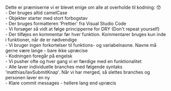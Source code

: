 Dette er præmiserne vi er blevet enige om alle at overholde til kodning: 😙  
	- Der bruges altid camelCase  
	- Objekter starter med stort forbogstav  
	- Der bruges formatteren 'Prettier' fra Visual Studio Code  
	- Vi forsøger så vidt at følge principperne for DRY (Don't repeat yourself)  
	- Der tilføjes en kommentar før hver funktion. Kommentarer bruges kun inde i funktioner, når de er nødvendige  
	- Vi bruger ingen forkortelser til funktions- og variabelnavne. Navne må gerne være lange - bare ikke upræcise  
	- Kodningen foregår på engelsk  
	- Vi pusher ofte og hver gang vi er færdige med en funktionalitet  
	- Alle laver individuelle branches med følgende syntaks 'matthias/lavSubmitKnap'. Når vi har merged, så slettes branches og personen laver en ny  
	- Klare commit messages - hellere lang end upræcis  
	
